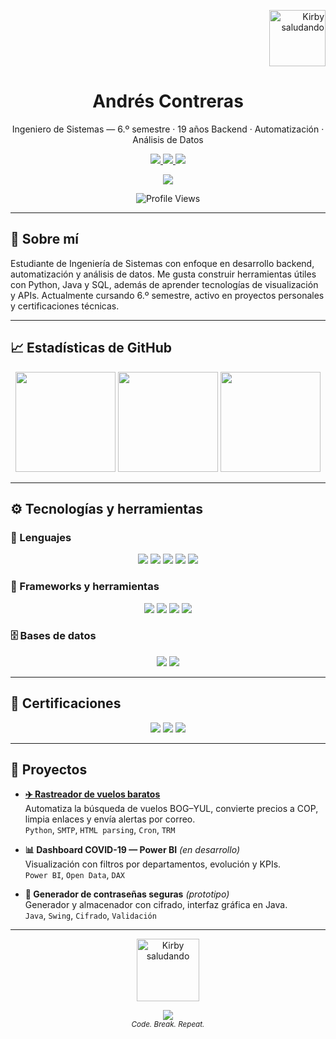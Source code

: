 <!-- Kirby flotando arriba a la derecha -->
<p align="right">
  <img src="https://i.ibb.co/7dDQ7d4X/Sin-t-tulo.png" width="90px" alt="Kirby saludando" />
</p>

<h1 align="center">Andrés Contreras</h1>

<p align="center">
  Ingeniero de Sistemas — 6.º semestre · 19 años  
  Backend · Automatización · Análisis de Datos
</p>

<p align="center">
  <a href="mailto:contrerandres001@gmail.com">
    <img src="https://img.shields.io/badge/Email-Contáctame-red?style=for-the-badge&logo=gmail&logoColor=white" />
  </a>
  <a href="https://github.com/AndresContreras1034">
    <img src="https://img.shields.io/badge/GitHub-AndresContreras1034-black?style=for-the-badge&logo=github" />
  </a>
  <a href="https://drive.google.com/your_cv_url_aqui" target="_blank">
    <img src="https://img.shields.io/badge/CV-Ver%20Currículum-blue?style=for-the-badge&logo=readme" />
  </a>
</p>

<p align="center">
  <a href="https://open.spotify.com/track/7pofG9kjEbLdaY3OkqP25m" target="_blank">
    <img src="https://img.shields.io/badge/Now_Playing-Piel_de_Cordero-1DB954?style=flat&logo=spotify&logoColor=white" />
  </a>
</p>

<p align="center">
  <img src="https://komarev.com/ghpvc/?username=AndresContreras1034&label=Profile%20views&color=gray" alt="Profile Views" />
</p>

---

## 🧠 Sobre mí

Estudiante de Ingeniería de Sistemas con enfoque en desarrollo backend, automatización y análisis de datos. Me gusta construir herramientas útiles con Python, Java y SQL, además de aprender tecnologías de visualización y APIs. Actualmente cursando 6.º semestre, activo en proyectos personales y certificaciones técnicas.

---

## 📈 Estadísticas de GitHub

<p align="center">
  <img height="160" src="https://github-readme-stats.vercel.app/api?username=AndresContreras1034&show_icons=true&theme=dark&include_all_commits=true&count_private=true&hide_title=true" />
  <img height="160" src="https://github-readme-streak-stats.herokuapp.com/?user=AndresContreras1034&theme=dark&hide_title=true" />
  <img height="160" src="https://github-readme-stats.vercel.app/api/top-langs/?username=AndresContreras1034&layout=compact&theme=dark&hide_title=true" />
</p>

---

## ⚙️ Tecnologías y herramientas

### 🧰 Lenguajes

<p align="center">
  <img src="https://img.shields.io/badge/Python-black?style=flat&logo=python&logoColor=white" />
  <img src="https://img.shields.io/badge/Java-black?style=flat&logo=java&logoColor=white" />
  <img src="https://img.shields.io/badge/JavaScript-black?style=flat&logo=javascript&logoColor=white" />
  <img src="https://img.shields.io/badge/C-black?style=flat&logo=c&logoColor=white" />
  <img src="https://img.shields.io/badge/C++-black?style=flat&logo=cpp&logoColor=white" />
</p>

### 🔧 Frameworks y herramientas

<p align="center">
  <img src="https://img.shields.io/badge/Spring_Boot-black?style=flat&logo=springboot&logoColor=white" />
  <img src="https://img.shields.io/badge/Git-black?style=flat&logo=git&logoColor=white" />
  <img src="https://img.shields.io/badge/Power_BI-black?style=flat&logo=powerbi&logoColor=white" />
  <img src="https://img.shields.io/badge/Arduino-black?style=flat&logo=arduino&logoColor=white" />
</p>

### 🗄️ Bases de datos

<p align="center">
  <img src="https://img.shields.io/badge/MySQL-black?style=flat&logo=mysql&logoColor=white" />
  <img src="https://img.shields.io/badge/SQLite-black?style=flat&logo=sqlite&logoColor=white" />
</p>

---

## 🧾 Certificaciones

<p align="center">
  <img src="https://img.shields.io/badge/CS50x-Harvard-blue?style=flat&logo=harvard" />
  <img src="https://img.shields.io/badge/Diplomado_Estad%C3%ADstica-UPC-orange?style=flat&logo=academia" />
  <img src="https://img.shields.io/badge/Microsoft_Power_BI-Próximamente-yellow?style=flat&logo=microsoftpowerbi" />
</p>

---

## 🧪 Proyectos

- **[✈️ Rastreador de vuelos baratos](https://github.com/AndresContreras1034/rastreador_vuelos)**  
  Automatiza la búsqueda de vuelos BOG–YUL, convierte precios a COP, limpia enlaces y envía alertas por correo.  
  `Python`, `SMTP`, `HTML parsing`, `Cron`, `TRM`

- **📊 Dashboard COVID-19 — Power BI** *(en desarrollo)*  
  Visualización con filtros por departamentos, evolución y KPIs.  
  `Power BI`, `Open Data`, `DAX`

- **🔐 Generador de contraseñas seguras** *(prototipo)*  
  Generador y almacenador con cifrado, interfaz gráfica en Java.  
  `Java`, `Swing`, `Cifrado`, `Validación`

---

<!-- Snake animation opcional -->
<!--
![snake gif](https://github.com/AndresContreras1034/AndresContreras1034/blob/output/github-contribution-grid-snake.svg)
-->

<p align="center">
  <img src="https://media.tenor.com/SVbG3gqVMBgAAAAj/kirby-wave.gif" width="100px" alt="Kirby saludando" />
</p>

<div align="center">
  <img src="https://capsule-render.vercel.app/api?type=waving&color=gradient&height=100&section=footer"/>
  <br>
  <sub><em>Code. Break. Repeat.</em></sub>
</div>
